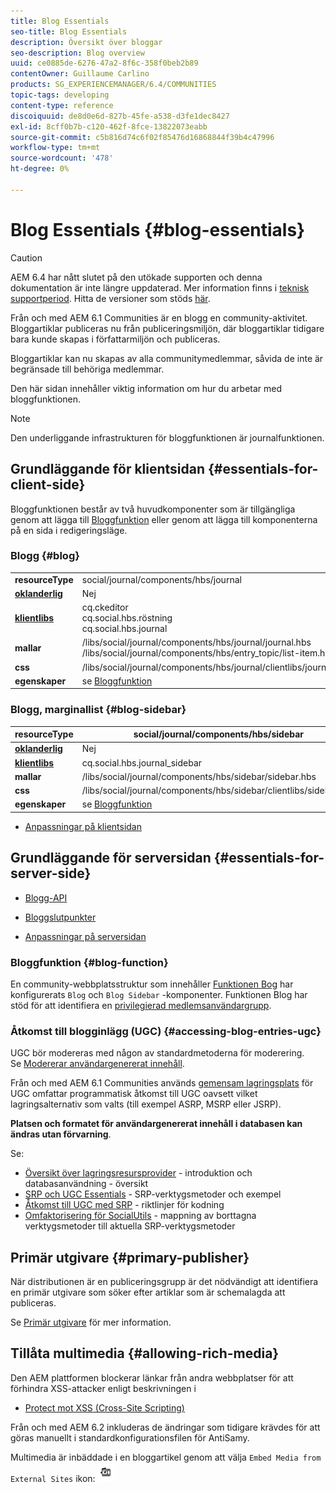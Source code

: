 ```yaml
---
title: Blog Essentials
seo-title: Blog Essentials
description: Översikt över bloggar
seo-description: Blog overview
uuid: ce0885de-6276-47a2-8f6c-358f0beb2b89
contentOwner: Guillaume Carlino
products: SG_EXPERIENCEMANAGER/6.4/COMMUNITIES
topic-tags: developing
content-type: reference
discoiquuid: de8d0e6d-827b-45fe-a538-d3fe1dec8427
exl-id: 8cff0b7b-c120-462f-8fce-13822073eabb
source-git-commit: c5b816d74c6f02f85476d16868844f39b4c47996
workflow-type: tm+mt
source-wordcount: '478'
ht-degree: 0%

---
```


# Blog Essentials {#blog-essentials}

>[!CAUTION]
>
>AEM 6.4 har nått slutet på den utökade supporten och denna dokumentation är inte längre uppdaterad. Mer information finns i [teknisk supportperiod](https://helpx.adobe.com/support/programs/eol-matrix.html). Hitta de versioner som stöds [här](https://experienceleague.adobe.com/docs/).

Från och med AEM 6.1 Communities är en blogg en community-aktivitet. Bloggartiklar publiceras nu från publiceringsmiljön, där bloggartiklar tidigare bara kunde skapas i författarmiljön och publiceras.

Bloggartiklar kan nu skapas av alla communitymedlemmar, såvida de inte är begränsade till behöriga medlemmar.

Den här sidan innehåller viktig information om hur du arbetar med bloggfunktionen.

>[!NOTE]
>
>Den underliggande infrastrukturen för bloggfunktionen är journalfunktionen.

## Grundläggande för klientsidan {#essentials-for-client-side}

Bloggfunktionen består av två huvudkomponenter som är tillgängliga genom att lägga till [Bloggfunktion](functions.md#blog-function) eller genom att lägga till komponenterna på en sida i redigeringsläge.

### Blogg {#blog}

<table> 
 <tbody>
  <tr>
   <td> <strong>resourceType</strong></td> 
   <td>social/journal/components/hbs/journal</td> 
  </tr>
  <tr>
   <td> <a href="scf.md#add-or-include-a-communities-component"><strong>oklanderlig</strong></a></td> 
   <td>Nej</td> 
  </tr>
  <tr>
   <td> <a href="clientlibs.md"><strong>klientlibs</strong></a></td> 
   <td>cq.ckeditor<br /> cq.social.hbs.röstning<br /> cq.social.hbs.journal</td> 
  </tr>
  <tr>
   <td> <strong>mallar</strong></td> 
   <td> /libs/social/journal/components/hbs/journal/journal.hbs<br /> /libs/social/journal/components/hbs/entry_topic/list-item.hbs</td> 
  </tr>
  <tr>
   <td> <strong>css</strong></td> 
   <td> /libs/social/journal/components/hbs/journal/clientlibs/journal.css</td> 
  </tr>
  <tr>
   <td><strong> egenskaper</strong></td> 
   <td>se <a href="blog-feature.md">Bloggfunktion</a></td> 
  </tr>
 </tbody>
</table>

### Blogg, marginallist {#blog-sidebar}

| **resourceType** | social/journal/components/hbs/sidebar |
|---|---|
| [**oklanderlig**](scf.md#add-or-include-a-communities-component) | Nej |
| [**klientlibs**](clientlibs.md) | cq.social.hbs.journal_sidebar |
| **mallar** | /libs/social/journal/components/hbs/sidebar/sidebar.hbs |
| **css** | /libs/social/journal/components/hbs/sidebar/clientlibs/sidebar.css |
| **egenskaper** | se [Bloggfunktion](blog-feature.md) |

* [Anpassningar på klientsidan](client-customize.md)

## Grundläggande för serversidan {#essentials-for-server-side}

* [Blogg-API](https://helpx.adobe.com/experience-manager/6-4/sites/developing/using/reference-materials/javadoc/com/adobe/cq/social/journal/client/api/package-summary.html)

* [Bloggslutpunkter](https://helpx.adobe.com/experience-manager/6-4/sites/developing/using/reference-materials/javadoc/com/adobe/cq/social/journal/client/endpoints/package-summary.html)

* [Anpassningar på serversidan](server-customize.md)

### Bloggfunktion {#blog-function}

En community-webbplatsstruktur som innehåller [Funktionen Bog](functions.md#blog-function) har konfigurerats `Blog` och `Blog Sidebar` -komponenter. Funktionen Blog har stöd för att identifiera en [privilegierad medlemsanvändargrupp](users.md#privileged-members-group).

### Åtkomst till blogginlägg (UGC) {#accessing-blog-entries-ugc}

UGC bör modereras med någon av standardmetoderna för moderering.\
Se [Modererar användargenererat innehåll](moderate-ugc.md).

Från och med AEM 6.1 Communities används [gemensam lagringsplats](working-with-srp.md) för UGC omfattar programmatisk åtkomst till UGC oavsett vilket lagringsalternativ som valts (till exempel ASRP, MSRP eller JSRP).

**Platsen och formatet för användargenererat innehåll i databasen kan ändras utan förvarning**.

Se:

* [Översikt över lagringsresursprovider](srp.md) - introduktion och databasanvändning - översikt
* [SRP och UGC Essentials](srp-and-ugc.md) - SRP-verktygsmetoder och exempel
* [Åtkomst till UGC med SRP](accessing-ugc-with-srp.md) - riktlinjer för kodning
* [Omfaktorisering för SocialUtils](socialutils.md) - mappning av borttagna verktygsmetoder till aktuella SRP-verktygsmetoder

## Primär utgivare {#primary-publisher}

När distributionen är en publiceringsgrupp är det nödvändigt att identifiera en primär utgivare som söker efter artiklar som är schemalagda att publiceras.

Se [Primär utgivare](deploy-communities.md#primary-publisher) för mer information.

## Tillåta multimedia {#allowing-rich-media}

Den AEM plattformen blockerar länkar från andra webbplatser för att förhindra XSS-attacker enligt beskrivningen i

* [Protect mot XSS (Cross-Site Scripting)](../../help/sites-developing/security.md#protect-against-cross-site-scripting-xss)

Från och med AEM 6.2 inkluderas de ändringar som tidigare krävdes för att göras manuellt i standardkonfigurationsfilen för AntiSamy.

Multimedia är inbäddade i en bloggartikel genom att välja `Embed Media from External Sites` ikon:  ![chlimage_1-471](assets/chlimage_1-471.png)
